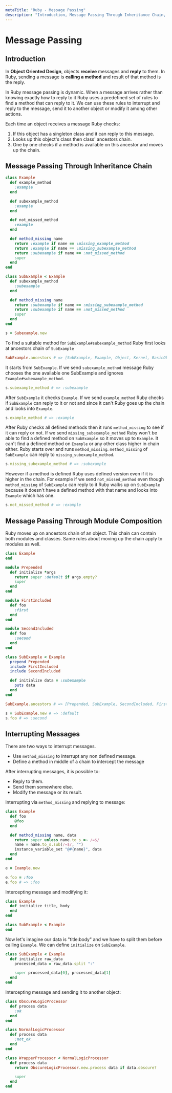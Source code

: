 ```yaml
---
metaTitle: "Ruby - Message Passing"
description: "Introduction, Message Passing Through Inheritance Chain, Message Passing Through Module Composition, Interrupting Messages"
---
```


# Message Passing



## Introduction


In **Object Oriented Design**, objects **receive** messages and **reply** to them. In Ruby, sending a message is **calling a method** and result of that method is the reply.

In Ruby message passing is dynamic. When a message arrives rather than knowing exactly how to reply to it Ruby uses a predefined set of rules to find a method that can reply to it. We can use these rules to interrupt and reply to the message, send it to another object or modify it among other actions.

Each time an object receives a message Ruby checks:

1. If this object has a singleton class and it can reply to this message.
1. Looks up this object's class then class' ancestors chain.
1. One by one checks if a method is available on this ancestor and moves up the chain.



## Message Passing Through Inheritance Chain


```ruby
class Example
  def example_method
    :example
  end

  def subexample_method
    :example
  end

  def not_missed_method
    :example
  end

  def method_missing name
    return :example if name == :missing_example_method
    return :example if name == :missing_subexample_method
    return :subexample if name == :not_missed_method
    super
  end
end

class SubExample < Example
  def subexample_method
    :subexample
  end

  def method_missing name
    return :subexample if name == :missing_subexample_method
    return :subexample if name == :not_missed_method
    super
  end
end

s = Subexample.new

```

To find a suitable method for `SubExample#subexample_method` Ruby first looks at ancestors chain of `SubExample`

```ruby
SubExample.ancestors # => [SubExample, Example, Object, Kernel, BasicObject]

```

It starts from `SubExample`. If we send `subexample_method` message Ruby chooses the one available one SubExample and ignores `Example#subexample_method`.

```ruby
s.subexample_method # => :subexample

```

After `SubExample` it checks `Example`. If we send `example_method` Ruby checks if `SubExample` can reply to it or not and since it can't Ruby goes up the chain and looks into `Example`.

```ruby
s.example_method # => :example

```

After Ruby checks all defined methods then it runs `method_missing` to see if it can reply or not. If we send `missing_subexample_method` Ruby won't be able to find a defined method on `SubExample` so it moves up to `Example`. It can't find a defined method on `Example` or any other class higher in chain either. Ruby starts over and runs `method_missing`. `method_missing` of `SubExample` can reply to `missing_subexample_method`.

```ruby
s.missing_subexample_method # => :subexample

```

However if a method is defined Ruby uses defined version even if it is higher in the chain. For example if we send `not_missed_method` even though `method_missing` of `SubExample` can reply to it Ruby walks up on `SubExample` because it doesn't have a defined method with that name and looks into `Example` which has one.

```ruby
s.not_missed_method # => :example

```



## Message Passing Through Module Composition


Ruby moves up on ancestors chain of an object. This chain can contain both modules and classes. Same rules about moving up the chain apply to modules as well.

```ruby
class Example
end

module Prepended
  def initialize *args
    return super :default if args.empty?
    super
  end
end

module FirstIncluded
  def foo
    :first
  end
end

module SecondIncluded
  def foo
    :second
  end
end

class SubExample < Example
  prepend Prepended
  include FirstIncluded
  include SecondIncluded

  def initialize data = :subexample
    puts data
  end
end

SubExample.ancestors # => [Prepended, SubExample, SecondIncluded, FirstIncluded, Example, Object, Kernel, BasicObject]

s = SubExample.new # => :default
s.foo # => :second

```



## Interrupting Messages


There are two ways to interrupt messages.

- Use `method_missing` to interrupt any non defined message.
- Define a method in middle of a chain to intercept the message

After interrupting messages, it is possible to:

- Reply to them.
- Send them somewhere else.
- Modify the message or its result.

Interrupting via `method_missing` and replying to message:

```ruby
class Example
  def foo
    @foo
  end

  def method_missing name, data
    return super unless name.to_s =~ /=$/
    name = name.to_s.sub(/=$/, "")
    instance_variable_set "@#{name}", data
  end
end

e = Example.new

e.foo = :foo
e.foo # => :foo

```

Intercepting message and modifying it:

```ruby
class Example
  def initialize title, body
  end
end

class SubExample < Example
end

```

Now let's imagine our data is "title:body" and we have to split them before calling `Example`. We can define `initialize` on `SubExample`.

```ruby
class SubExample < Example
  def initialize raw_data
    processed_data = raw_data.split ":"

    super processed_data[0], processed_data[1]
  end
end

```

Intercepting message and sending it to another object:

```ruby
class ObscureLogicProcessor
  def process data
    :ok
  end
end

class NormalLogicProcessor
  def process data
    :not_ok
  end
end

class WrapperProcessor < NormalLogicProcessor
  def process data
    return ObscureLogicProcessor.new.process data if data.obscure?

    super
  end
end

```


